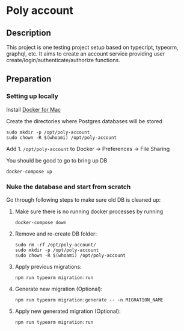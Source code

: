 # Poly account
## Description
This project is one testing project setup based on typecript, typeorm, graphql, etc.
It aims to create an account service providing user create/login/authenticate/authorize functions.

## Preparation
### Setting up locally
Install [Docker for Mac](https://www.docker.com/docker-mac)

Create the directories where Postgres databases will be stored
```
sudo mkdir -p /opt/poly-account
sudo chown -R $(whoami) /opt/poly-account
```

Add
    1. `/opt/poly-account`
to Docker -> Preferences -> File Sharing

You should be good to go to bring up DB

`docker-compose up`

### Nuke the database and start from scratch
Go through following steps to make sure old DB is cleaned up:
1. Make sure there is no running docker processes by running 

   ```
   docker-compose down
   ```
1. Remove and re-create DB folder:
   ```
   sudo rm -rf /opt/poly-account/
   sudo mkdir -p /opt/poly-account
   sudo chown -R $(whoami) /opt/poly-account
   ```
1. Apply previous migrations:
   ```
   npm run typeorm migration:run
   ```
1. Generate new migration (Optional):
   ```
   npm run typeorm migration:generate -- -n MIGRATION_NAME
   ```
1. Apply new generated migration (Optional):
   ```
   npm run typeorm migration:run
   ```